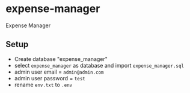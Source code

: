 # expense-manager
Expense Manager
## Setup
- Create database "expense_manager"
- select `expense_manager` as database and import `expense_manager.sql` 
- admin user email = `admin@admin.com`
- admin user password = `test`
- rename `env.txt` to `.env`
